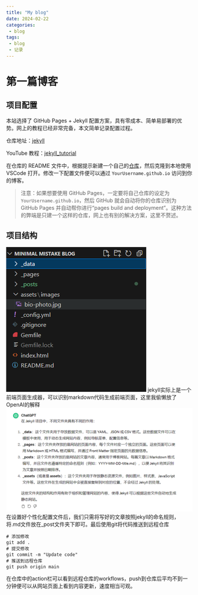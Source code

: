 ```yaml
---
title: "My blog"
date: 2024-02-22
categories:
 - blog
tags:
 - blog
 - 记录
---
```



# 第一篇博客

## 项目配置

本站选择了 GitHub Pages + Jekyll 配置方案，具有零成本、简单易部署的优势。网上的教程已经非常完备，本文简单记录配置过程。

仓库地址：[jekyll](https://github.com/mmistakes/minimal-mistakes)

YouTube 教程：[jekyll_tutorial](https://www.youtube.com/watchv=LfP7Y9Ja6Qc&list=PLLAZ4kZ9dFpOPV5C5Ay0pHaa0RJFhcmcB&index=4)

在仓库的 README 文件中，根据提示新建一个自己的[仓库](https://github.com/new?template_name=mm-github-pages-starter&template_owner=mmistakes)，然后克隆到本地使用 VSCode 打开。修改一下配置文件便可以通过 `YourUsername.github.io` 访问到你的博客。

> 注意：如果想要使用 GitHub Pages，一定要将自己仓库的设定为 `YourUsername.github.io`，然后 GitHub 就会自动将你的仓库识别为 GitHub Pages 并自动帮你进行“pages build and deployment”。这种方法的弊端是只建一个这样的仓库，网上也有别的解决方案，这里不赘述。


## 项目结构
<img src="../assets/images/20240222005101.png">
jekyll实际上是一个前端页面生成器，可以识别markdown代码生成前端页面，这里我偷懒放了OpenAI的解释
<img src="../assets/images/20240222010320.png">
在设置好个性化配置文件后，我们只需将写好的文章按照jekyll的命名规则，将.md文件放在_post文件夹下即可。最后使用git将代码推送到远程仓库

```
# 添加修改
git add .
# 提交修改
git commit -m "Update code"
# 推送到远程仓库
git push origin main
```

在仓库中的action栏可以看到远程仓库的workflows，push到仓库后平均不到一分钟便可以从网站页面上看到内容更新，速度相当可观。
